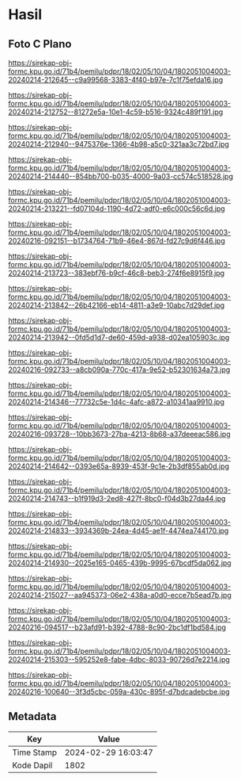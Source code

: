 # Hasil

## Foto C Plano

https://sirekap-obj-formc.kpu.go.id/71b4/pemilu/pdpr/18/02/05/10/04/1802051004003-20240214-212645--c9a99568-3383-4f40-b97e-7c1f75efda16.jpg

https://sirekap-obj-formc.kpu.go.id/71b4/pemilu/pdpr/18/02/05/10/04/1802051004003-20240214-212752--81272e5a-10e1-4c59-b516-9324c489f191.jpg

https://sirekap-obj-formc.kpu.go.id/71b4/pemilu/pdpr/18/02/05/10/04/1802051004003-20240214-212940--9475376e-1366-4b98-a5c0-321aa3c72bd7.jpg

https://sirekap-obj-formc.kpu.go.id/71b4/pemilu/pdpr/18/02/05/10/04/1802051004003-20240214-214440--854bb700-b035-4000-9a03-cc574c518528.jpg

https://sirekap-obj-formc.kpu.go.id/71b4/pemilu/pdpr/18/02/05/10/04/1802051004003-20240214-213221--fd07104d-1190-4d72-adf0-e6c000c56c6d.jpg

https://sirekap-obj-formc.kpu.go.id/71b4/pemilu/pdpr/18/02/05/10/04/1802051004003-20240216-092151--b1734764-71b9-46e4-867d-fd27c9d6f446.jpg

https://sirekap-obj-formc.kpu.go.id/71b4/pemilu/pdpr/18/02/05/10/04/1802051004003-20240214-213723--383ebf76-b9cf-46c8-beb3-274f6e8915f9.jpg

https://sirekap-obj-formc.kpu.go.id/71b4/pemilu/pdpr/18/02/05/10/04/1802051004003-20240214-213842--26b42166-eb14-4811-a3e9-10abc7d29def.jpg

https://sirekap-obj-formc.kpu.go.id/71b4/pemilu/pdpr/18/02/05/10/04/1802051004003-20240214-213942--0fd5d1d7-de60-459d-a938-d02ea105903c.jpg

https://sirekap-obj-formc.kpu.go.id/71b4/pemilu/pdpr/18/02/05/10/04/1802051004003-20240216-092733--a8cb090a-770c-417a-9e52-b52301634a73.jpg

https://sirekap-obj-formc.kpu.go.id/71b4/pemilu/pdpr/18/02/05/10/04/1802051004003-20240214-214346--77732c5e-1d4c-4afc-a872-a10341aa9910.jpg

https://sirekap-obj-formc.kpu.go.id/71b4/pemilu/pdpr/18/02/05/10/04/1802051004003-20240216-093728--10bb3673-27ba-4213-8b68-a37deeeac586.jpg

https://sirekap-obj-formc.kpu.go.id/71b4/pemilu/pdpr/18/02/05/10/04/1802051004003-20240214-214642--0393e65a-8939-453f-9c1e-2b3df855ab0d.jpg

https://sirekap-obj-formc.kpu.go.id/71b4/pemilu/pdpr/18/02/05/10/04/1802051004003-20240214-214743--b1f919d3-2ed8-427f-8bc0-f04d3b27da44.jpg

https://sirekap-obj-formc.kpu.go.id/71b4/pemilu/pdpr/18/02/05/10/04/1802051004003-20240214-214833--3934369b-24ea-4d45-ae1f-4474ea744170.jpg

https://sirekap-obj-formc.kpu.go.id/71b4/pemilu/pdpr/18/02/05/10/04/1802051004003-20240214-214930--2025e165-0465-439b-9995-67bcdf5da062.jpg

https://sirekap-obj-formc.kpu.go.id/71b4/pemilu/pdpr/18/02/05/10/04/1802051004003-20240214-215027--aa945373-06e2-438a-a0d0-ecce7b5ead7b.jpg

https://sirekap-obj-formc.kpu.go.id/71b4/pemilu/pdpr/18/02/05/10/04/1802051004003-20240216-094517--b23afd91-b392-4788-8c90-2bc1df1bd584.jpg

https://sirekap-obj-formc.kpu.go.id/71b4/pemilu/pdpr/18/02/05/10/04/1802051004003-20240214-215303--595252e8-fabe-4dbc-8033-90726d7e2214.jpg

https://sirekap-obj-formc.kpu.go.id/71b4/pemilu/pdpr/18/02/05/10/04/1802051004003-20240216-100640--3f3d5cbc-059a-430c-895f-d7bdcadebcbe.jpg


## Metadata

| Key        | Value               |
| ---------- | ------------------- |
| Time Stamp | 2024-02-29 16:03:47 |
| Kode Dapil | 1802                |



